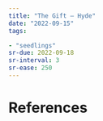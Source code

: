 ```yaml
---
title: "The Gift — Hyde"
date: "2022-09-15"
tags:

- "seedlings"
sr-due: 2022-09-18
sr-interval: 3
sr-ease: 250
---
```




# References